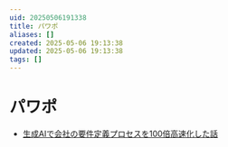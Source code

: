 ```yaml
---
uid: 20250506191338
title: パワポ
aliases: []
created: 2025-05-06 19:13:38
updated: 2025-05-06 19:13:38
tags: []
---
```


# パワポ
- [生成AIで会社の要件定義プロセスを100倍高速化した話](https://qiita.com/Umeco_co/items/8a434b0e72202d4532ca)
